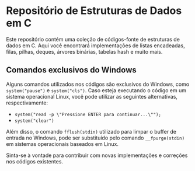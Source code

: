 # Repositório de Estruturas de Dados em C

Este repositório contém uma coleção de códigos-fonte de estruturas de dados em C. Aqui você encontrará implementações de listas encadeadas, filas, pilhas, deques, árvores binárias, tabelas hash e muito mais. 

## Comandos exclusivos do Windows

Alguns comandos utilizados nos códigos são exclusivos do Windows, como `system("pause")` e `system("cls")`. Caso esteja executando o código em um sistema operacional Linux, você pode utilizar as seguintes alternativas, respectivamente:

- `system("read -p \"Pressione ENTER para continuar...\"");`
- `system("clear")`

Além disso, o comando `fflush(stdin)` utilizado para limpar o buffer de entrada no Windows, pode ser substituído pelo comando `__fpurge(stdin)` em sistemas operacionais baseados em Linux.

Sinta-se à vontade para contribuir com novas implementações e correções nos códigos existentes.
